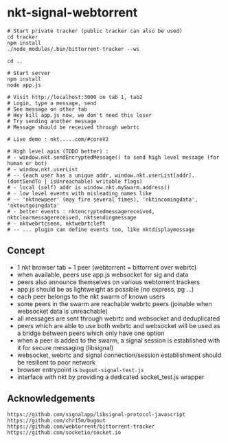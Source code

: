 # nkt-signal-webtorrent

```
# Start private tracker (public tracker can also be used)
cd tracker
npm install
./node_modules/.bin/bittorrent-tracker --ws

cd ..

# Start server
npm install
node app.js

# Visit http://localhost:3000 on tab 1, tab2
# Login, type a message, send
# See message on other tab
# Hey kill app.js now, we don't need this loser
# Try sending another message
# Message should be received through webrtc

# Live demo : nkt.....com/#coreV2

# High level apis (TODO better) :
# - window.nkt.sendEncryptedMessage() to send high level message (for human or bot)
# - window.nkt.userList 
# -- (each user has a unique addr, window.nkt.userList[addr].(dontSendTo | isUnreachable) writable flags)
# - local (self) addr is window.nkt.mySwarm.address()
# - low level events with misleading names like
# -- 'nktnewpeer' (may fire several times), 'nktincomingdata', 'nktoutgoingdata' 
# - better events : nktencryptedmessagereceived, nktclearmessagereceived, nktsendingmessage
# - nktwebrtcseen, nktwebrtcleft
# -- ... plugin can define events too, like nktdisplaymessage
```

## Concept

- 1 nkt browser tab = 1 peer (webtorrent = bittorrent over webrtc)
- when available, peers use app.js websocket for sig and data
- peers also announce themselves on various webtorrent trackers
- app.js should be as lightweight as possible (no express, pg ...)
- each peer belongs to the nkt swarm of known users
- some peers in the swarm are reachable webrtc peers (joinable when websocket data is unreachable)
- all messages are sent through webrtc and websocket and deduplicated
- peers which are able to use both webrtc and websocket will be used as a bridge between peers which only have one option
- when a peer is added to the swarm, a signal session is established with it for secure messaging (libsignal)
- websocket, webrtc and signal connection/session establishment should be resilient to poor network
- browser entrypoint is `bugout-signal-test.js`
- interface with nkt by providing a dedicated socket_test.js wrapper

## Acknowledgements

```
https://github.com/signalapp/libsignal-protocol-javascript
https://github.com/chr15m/bugout
https://github.com/webtorrent/bittorrent-tracker
https://github.com/socketio/socket.io
```
